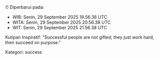 ⏰ Diperbarui pada:
- WIB: Senin, 29 September 2025 19.56.38 UTC
- WITA: Senin, 29 September 2025 20.56.38 UTC
- WIT: Senin, 29 September 2025 21.56.38 UTC

Kutipan Inspiratif:
"Successful people are not gifted; they just work hard, then succeed on purpose."


Kategori: success

